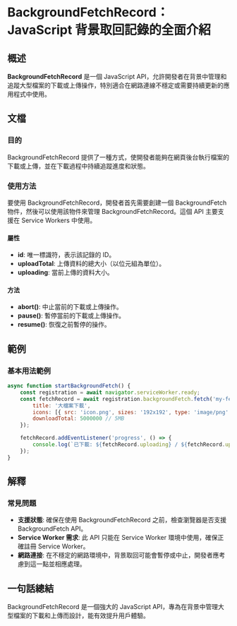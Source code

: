 <!--
Meta Description: # BackgroundFetchRecord：JavaScript 背景取回記錄的全面介紹 ## 概述 **BackgroundFetchRecord** 是一個 JavaScript API，允許開發者在背景中管理和追蹤大型檔案的下載或上傳操作，特別適合在網路連線不穩定或需要持續更新的應用程式中...
Meta Keywords: backgroundfetchrecord, api, javascript, service, fetchrecord
-->

# BackgroundFetchRecord：JavaScript 背景取回記錄的全面介紹

## 概述
**BackgroundFetchRecord** 是一個 JavaScript API，允許開發者在背景中管理和追蹤大型檔案的下載或上傳操作，特別適合在網路連線不穩定或需要持續更新的應用程式中使用。

## 文檔
### 目的
BackgroundFetchRecord 提供了一種方式，使開發者能夠在網頁後台執行檔案的下載或上傳，並在下載過程中持續追蹤進度和狀態。

### 使用方法
要使用 BackgroundFetchRecord，開發者首先需要創建一個 BackgroundFetch 物件，然後可以使用該物件來管理 BackgroundFetchRecord。這個 API 主要支援在 Service Workers 中使用。

#### 屬性
- **id**: 唯一標識符，表示該記錄的 ID。
- **uploadTotal**: 上傳資料的總大小（以位元組為單位）。
- **uploading**: 當前上傳的資料大小。

#### 方法
- **abort()**: 中止當前的下載或上傳操作。
- **pause()**: 暫停當前的下載或上傳操作。
- **resume()**: 恢復之前暫停的操作。

## 範例
### 基本用法範例
```javascript
async function startBackgroundFetch() {
    const registration = await navigator.serviceWorker.ready;
    const fetchRecord = await registration.backgroundFetch.fetch('my-fetch', ['/large-file.zip'], {
        title: '大檔案下載',
        icons: [{ src: 'icon.png', sizes: '192x192', type: 'image/png' }],
        downloadTotal: 5000000 // 5MB
    });

    fetchRecord.addEventListener('progress', () => {
        console.log(`已下載: ${fetchRecord.uploading} / ${fetchRecord.uploadTotal}`);
    });
}
```

## 解釋
### 常見問題
- **支援狀態**: 確保在使用 BackgroundFetchRecord 之前，檢查瀏覽器是否支援 BackgroundFetch API。
- **Service Worker 需求**: 此 API 只能在 Service Worker 環境中使用，確保正確註冊 Service Worker。
- **網路連接**: 在不穩定的網路環境中，背景取回可能會暫停或中止，開發者應考慮到這一點並相應處理。

## 一句話總結
BackgroundFetchRecord 是一個強大的 JavaScript API，專為在背景中管理大型檔案的下載和上傳而設計，能有效提升用戶體驗。